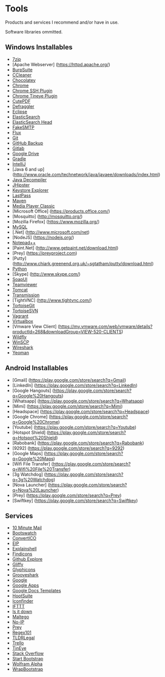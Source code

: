 # Tools

Products and services I recommend and/or have in use.

Software libraries ommitted.

## Windows Installables

- [7zip](http://www.7-zip.org/)
- [Apache Webserver] (https://httpd.apache.org/)
- [BurpSuite](http://portswigger.net/burp/download.html)
- [CCleaner](https://www.piriform.com/CCLEANER)
- [Chocolatey](http://chocolatey.org/)
- [Chrome](http://www.google.com/intl/nl/chrome/browser/)
- [Chrome SSH Plugin](https://chrome.google.com/webstore/detail/secure-shell/pnhechapfaindjhompbnflcldabbghjo)
- [Chrome Tineye Plugin](https://chrome.google.com/webstore/detail/tineye-reverse-image-sear/haebnnbpedcbhciplfhjjkbafijpncjl)
- [CutePDF](http://www.cutepdf.com/)
- [Defraggler](https://www.piriform.com/defraggler)
- [Eclipse](https://www.eclipse.org/)
- [ElasticSearch](http://www.elasticsearch.org/)
- [ElasticSearch Head](http://mobz.github.io/elasticsearch-head/)
- [FakeSMTP](http://nilhcem.github.io/FakeSMTP/)
- [Flux](https://justgetflux.com/)
- [Git](http://git-scm.com/)
- [GitHub Backup](https://github.com/hbt/github-backup)
- [Gitlab](https://about.gitlab.com/)
- [Google Drive](https://tools.google.com/dlpage/drive)
- [Gradle](http://www.gradle.org/)
- [IntelliJ](http://www.jetbrains.com/idea/)
- [Java 6 and up] (http://www.oracle.com/technetwork/java/javaee/downloads/index.html)
- [Java Decompiler](http://jd.benow.ca/)
- [JHipster](https://jhipster.github.io/)
- [Keystore Explorer](http://keystore-explorer.sourceforge.net/)
- [LastPass](https://lastpass.com/)
- [Maven](http://maven.apache.org/)
- [Media Player Classic](http://mpc-hc.org/)
- [Microsoft Office] (https://products.office.com/)
- [Mosquitto] (http://mosquitto.org/)
- [Mozilla Firefox] (https://www.mozilla.org/)
- [MySQL](http://www.mysql.com/)
- [.Net] (http://www.microsoft.com/net)
- [NodeJS] (https://nodejs.org/)
- [Notepad++](http://notepad-plus-plus.org/)
- [Paint.Net] (http://www.getpaint.net/download.html)
- [Prey] (https://preyproject.com)
- [Putty] (http://www.chiark.greenend.org.uk/~sgtatham/putty/download.html)
- [Python](https://www.python.org/downloads/)
- [Skype] (http://www.skype.com/)
- [SoapUI](http://www.soapui.org/)
- [Teamviewer](http://www.teamviewer.com/)
- [Tomcat](http://tomcat.apache.org/)
- [Transmission](https://www.transmissionbt.com/)
- [TightVNC] (http://www.tightvnc.com/)
- [TortoiseGit](https://code.google.com/p/tortoisegit/)
- [TortoiseSVN](http://tortoisesvn.net/)
- [Vagrant](http://www.vagrantup.com/)
- [Virtualbox](https://www.virtualbox.org/)
- [Vmware View Client] (https://my.vmware.com/web/vmware/details?productId=268&downloadGroup=VIEW-520-CLIENTS)
- [Wildfly](http://wildfly.org/)
- [WinSCP](http://winscp.net/eng/index.php)
- [Wireshark](https://www.wireshark.org/download.html)
- [Yeoman](http://yeoman.io/)

## Android Installables

- [Gmail] (https://play.google.com/store/search?q=Gmail)
- [LinkedIn] (https://play.google.com/store/search?q=LinkedIn)
- [Google Hangouts] (https://play.google.com/store/search?q=Google%20Hangouts)
- [Whatsapp] (https://play.google.com/store/search?q=Whatsapp)
- [Mimi] (https://play.google.com/store/search?q=Mimi)
- [Headspace] (https://play.google.com/store/search?q=Headspace)
- [Google Chrome] (https://play.google.com/store/search?q=Google%20Chrome)
- [Youtube] (https://play.google.com/store/search?q=Youtube)
- [Hotspot Shield] (https://play.google.com/store/search?q=Hotspot%20Shield)
- [Rabobank] (https://play.google.com/store/search?q=Rabobank)
- [9292] (https://play.google.com/store/search?q=9292)
- [Google Maps] (https://play.google.com/store/search?q=Google%20Maps)
- [Wifi File Transfer] (https://play.google.com/store/search?q=Wifi%20File%20Transfer)
- [3g Watchdog] (https://play.google.com/store/search?q=3g%20Watchdog)
- [Nova Launcher] (https://play.google.com/store/search?q=Nova%20Launcher)
- [Prey] (https://play.google.com/store/search?q=Prey)
- [Swiftkey] (https://play.google.com/store/search?q=Swiftkey)

## Services

- [10 Minute Mail](http://10minutemail.com/10MinuteMail/index.html)
- [Bootswatch](http://bootswatch.com/)
- [ConvertICO](http://www.convertico.com/)
- [EIP](http://www.eaipatterns.com/toc.html)
- [Explainshell](http://www.explainshell.com/)
- [Findicons](http://findicons.com/)
- [Github Explore](https://github.com/explore)
- [Gliffy](http://www.gliffy.com/)
- [Glyphicons](http://glyphicons.com/)
- [Grooveshark](http://grooveshark.com/)
- [Google](http://google.com/)
- [Google Apps](http://www.google.com/intx/nl/enterprise/apps/business/)
- [Google Docs Templates](https://drive.google.com/templates?view=public)
- [HootSuite](https://hootsuite.com/dashboard)
- [Iconfinder](http://www.iconfinder.com/)
- [IFTTT](https://ifttt.com/)
- [Is it down](http://www.isup.me/)
- [Maltego](http://www.paterva.com/web6/products/maltego.php)
- [No-IP](http://www.noip.com/)
- [Prey](http://preyproject.com/)
- [Regex101](http://regex101.com/)
- [TLDRLegal](https://tldrlegal.com/)
- [Trello](https://trello.com/)
- [TinEye](http://www.tineye.com/)
- [Stack Overflow](http://stackoverflow.com/)
- [Start Bootstrap](http://startbootstrap.com/)
- [Wolfram Alpha](http://www.wolframalpha.com/)
- [WrapBootstrap](https://wrapbootstrap.com/)

